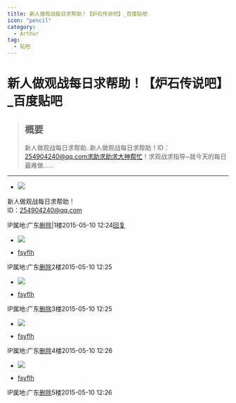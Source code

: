 ```yaml
---
title: 新人做观战每日求帮助！【炉石传说吧】_百度贴吧
icon: "pencil"
category:
  - Arthur
tag:
  - 贴吧
---
```


# 新人做观战每日求帮助！【炉石传说吧】_百度贴吧

> ## 概要
> 新人做观战每日求帮助..新人做观战每日求帮助！ID：254904240@qq.com求助求助求大神帮忙！求观战求指导~就今天的每日最难做……

---
-   [![](https://gss0.bdstatic.com/6LZ1dD3d1sgCo2Kml5_Y_D3/sys/portrait/item/tb.1.b9fc0bd1.TJykhab2yC352vX_pOgzGQ?t=1463110610)](https://tieba.baidu.com/home/main?id=tb.1.b9fc0bd1.TJykhab2yC352vX_pOgzGQ?t=1463110610&fr=pb)
    

新人做观战每日求帮助！  
ID：254904240@qq.com

  
  

IP属地:广东[删除](https://tieba.baidu.com/p/3754364285?pid=68207254186&cid=0#)|1楼2015-05-10 12:24[回复](https://tieba.baidu.com/p/3754364285?pid=68207254186&cid=0#)

-   [![](https://gss0.bdstatic.com/6LZ1dD3d1sgCo2Kml5_Y_D3/sys/portrait/item/tb.1.b9fc0bd1.TJykhab2yC352vX_pOgzGQ?t=1463110610)](https://tieba.baidu.com/home/main?id=tb.1.b9fc0bd1.TJykhab2yC352vX_pOgzGQ?t=1463110610&fr=pb)
    

-   [fsyflh](https://tieba.baidu.com/home/main?id=tb.1.b9fc0bd1.TJykhab2yC352vX_pOgzGQ?t=1463110610&fr=pb)

IP属地:广东[删除](https://tieba.baidu.com/p/3754364285?pid=68207254186&cid=0#)2楼2015-05-10 12:25

-   [![](https://gss0.bdstatic.com/6LZ1dD3d1sgCo2Kml5_Y_D3/sys/portrait/item/tb.1.b9fc0bd1.TJykhab2yC352vX_pOgzGQ?t=1463110610)](https://tieba.baidu.com/home/main?id=tb.1.b9fc0bd1.TJykhab2yC352vX_pOgzGQ?t=1463110610&fr=pb)
    

-   [fsyflh](https://tieba.baidu.com/home/main?id=tb.1.b9fc0bd1.TJykhab2yC352vX_pOgzGQ?t=1463110610&fr=pb)

IP属地:广东[删除](https://tieba.baidu.com/p/3754364285?pid=68207254186&cid=0#)3楼2015-05-10 12:25

-   [![](https://gss0.bdstatic.com/6LZ1dD3d1sgCo2Kml5_Y_D3/sys/portrait/item/tb.1.b9fc0bd1.TJykhab2yC352vX_pOgzGQ?t=1463110610)](https://tieba.baidu.com/home/main?id=tb.1.b9fc0bd1.TJykhab2yC352vX_pOgzGQ?t=1463110610&fr=pb)
    

-   [fsyflh](https://tieba.baidu.com/home/main?id=tb.1.b9fc0bd1.TJykhab2yC352vX_pOgzGQ?t=1463110610&fr=pb)

IP属地:广东[删除](https://tieba.baidu.com/p/3754364285?pid=68207254186&cid=0#)4楼2015-05-10 12:26

-   [![](https://gss0.bdstatic.com/6LZ1dD3d1sgCo2Kml5_Y_D3/sys/portrait/item/tb.1.b9fc0bd1.TJykhab2yC352vX_pOgzGQ?t=1463110610)](https://tieba.baidu.com/home/main?id=tb.1.b9fc0bd1.TJykhab2yC352vX_pOgzGQ?t=1463110610&fr=pb)
    

-   [fsyflh](https://tieba.baidu.com/home/main?id=tb.1.b9fc0bd1.TJykhab2yC352vX_pOgzGQ?t=1463110610&fr=pb)

IP属地:广东[删除](https://tieba.baidu.com/p/3754364285?pid=68207254186&cid=0#)5楼2015-05-10 12:26
